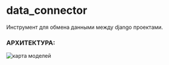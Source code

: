# data_connector
Инструмент для обмена данными между django проектами.

### АРХИТЕКТУРА:

![карта моделей](project_models.png)
